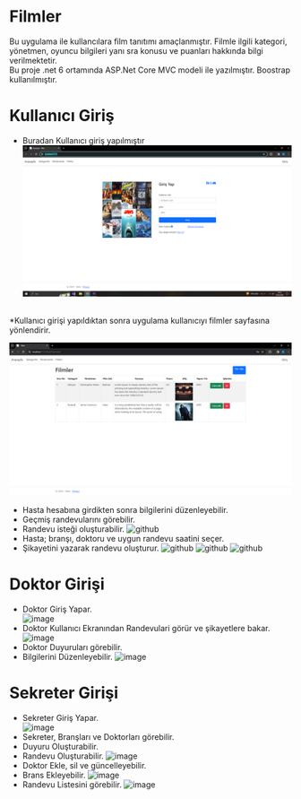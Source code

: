 # Filmler
Bu uygulama ile kullancılara film tanıtımı amaçlanmıştır. Filmle ilgili kategori, yönetmen, oyuncu bilgileri yanı sra konusu ve puanları hakkında bilgi verilmektetir.<br />
Bu proje .net 6 ortamında ASP.Net Core MVC modeli ile yazılmıştır.
Boostrap kullanılmıştır.
# Kullanıcı Giriş
* Buradan Kullanıcı giriş yapılmıştır
![github](KullaniciGiris.PNG)
<br />
*Kullanıcı girişi yapıldıktan sonra uygulama kullanıcıyı filmler sayfasına yönlendirir.


![github](FilmlerSayfası.PNG)
* Hasta hesabına girdikten sonra bilgilerini düzenleyebilir.
* Geçmiş randevularını görebilir.
* Randevu isteği oluşturabilir.
![github](Hasta_bilgiler.png)
* Hasta; branşı, doktoru ve uygun randevu saatini seçer.
* Şikayetini yazarak randevu oluşturur.
![github](Hasta_bilgiler1.png)
![github](Hasta_bilgiler2.PNG)
![github](Hasta_bilgier3.PNG)
# Doktor Girişi
* Doktor Giriş Yapar.                                
![image](Doktor_Giris.PNG)
* Doktor Kullanıcı Ekranından Randevulari görür ve şikayetlere bakar.
![image](doktor.detay.PNG)
* Doktor Duyuruları görebilir.
* Bilgilerini Düzenleyebilir.
![image](doktor_detay1.PNG)
# Sekreter Girişi
* Sekreter Giriş Yapar.                                 
![image](sekreter_giris_paneli.PNG)
* Sekreter, Branşları ve Doktorları görebilir.
* Duyuru Oluşturabilir.
* Randevu Oluşturabilir.
![image](sekreter_detay.PNG)
* Doktor Ekle, sil ve güncelleyebilir.
* Brans Ekleyebilir.
![image](sekreter_detay1.PNG)
* Randevu Listesini görebilir.
![image](randevu.PNG)

